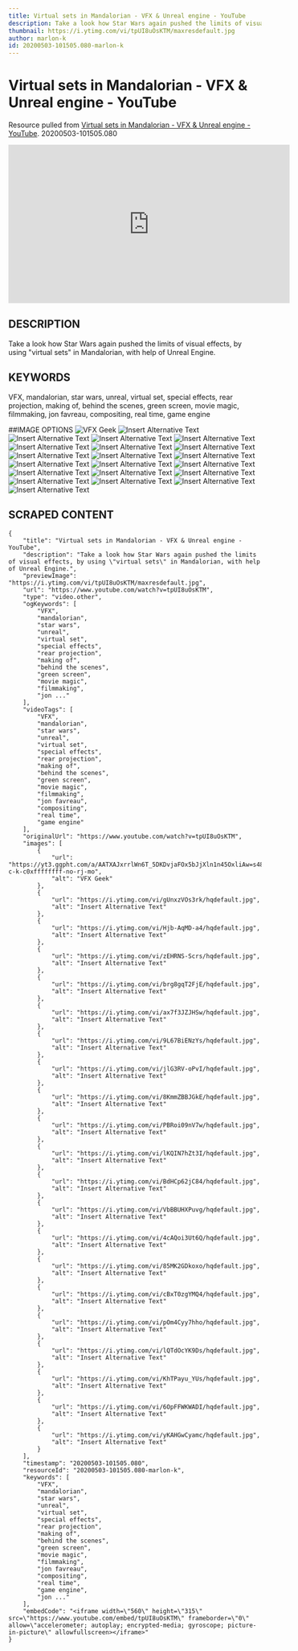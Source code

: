 ```yaml
---
title: Virtual sets in Mandalorian - VFX & Unreal engine - YouTube
description: Take a look how Star Wars again pushed the limits of visual effects, by using "virtual sets" in Mandalorian, with help of Unreal Engine.
thumbnail: https://i.ytimg.com/vi/tpUI8uOsKTM/maxresdefault.jpg
author: marlon-k
id: 20200503-101505.080-marlon-k
---
```

# Virtual sets in Mandalorian - VFX & Unreal engine - YouTube
Resource pulled from [Virtual sets in Mandalorian - VFX & Unreal engine - YouTube](https://www.youtube.com/watch?v=tpUI8uOsKTM).
20200503-101505.080

<iframe width="560" height="315" src="https://www.youtube.com/embed/tpUI8uOsKTM" frameborder="0" allow="accelerometer; autoplay; encrypted-media; gyroscope; picture-in-picture" allowfullscreen></iframe>

## DESCRIPTION
Take a look how Star Wars again pushed the limits of visual effects, by using "virtual sets" in Mandalorian, with help of Unreal Engine.

## KEYWORDS

VFX, mandalorian, star wars, unreal, virtual set, special effects, rear projection, making of, behind the scenes, green screen, movie magic, filmmaking, jon favreau, compositing, real time, game engine


##IMAGE OPTIONS
![VFX Geek](https://yt3.ggpht.com/a/AATXAJxrrlWn6T_5DKDvjaFOx5bJjXln1n45OxliAw=s48-c-k-c0xffffffff-no-rj-mo)
![Insert Alternative Text](https://i.ytimg.com/vi/gUnxzVOs3rk/hqdefault.jpg)
![Insert Alternative Text](https://i.ytimg.com/vi/Hjb-AqMD-a4/hqdefault.jpg)
![Insert Alternative Text](https://i.ytimg.com/vi/zEHRNS-Scrs/hqdefault.jpg)
![Insert Alternative Text](https://i.ytimg.com/vi/brg8gqT2FjE/hqdefault.jpg)
![Insert Alternative Text](https://i.ytimg.com/vi/ax7f3JZJHSw/hqdefault.jpg)
![Insert Alternative Text](https://i.ytimg.com/vi/9L67BiENzYs/hqdefault.jpg)
![Insert Alternative Text](https://i.ytimg.com/vi/jlG3RV-oPvI/hqdefault.jpg)
![Insert Alternative Text](https://i.ytimg.com/vi/8KmmZBBJGkE/hqdefault.jpg)
![Insert Alternative Text](https://i.ytimg.com/vi/PBRoi09nV7w/hqdefault.jpg)
![Insert Alternative Text](https://i.ytimg.com/vi/lKQIN7hZt3I/hqdefault.jpg)
![Insert Alternative Text](https://i.ytimg.com/vi/BdHCp62jC84/hqdefault.jpg)
![Insert Alternative Text](https://i.ytimg.com/vi/VbBBUHXPuvg/hqdefault.jpg)
![Insert Alternative Text](https://i.ytimg.com/vi/4cAQoi3Ut6Q/hqdefault.jpg)
![Insert Alternative Text](https://i.ytimg.com/vi/85MK2GDkoxo/hqdefault.jpg)
![Insert Alternative Text](https://i.ytimg.com/vi/cBxT0zgYMQ4/hqdefault.jpg)
![Insert Alternative Text](https://i.ytimg.com/vi/pOm4Cyy7hho/hqdefault.jpg)
![Insert Alternative Text](https://i.ytimg.com/vi/lQTdOcYK9Ds/hqdefault.jpg)
![Insert Alternative Text](https://i.ytimg.com/vi/KhTPayu_YUs/hqdefault.jpg)
![Insert Alternative Text](https://i.ytimg.com/vi/6OpFFWKWADI/hqdefault.jpg)
![Insert Alternative Text](https://i.ytimg.com/vi/yKAHGwCyamc/hqdefault.jpg)

## SCRAPED CONTENT
```
{
    "title": "Virtual sets in Mandalorian - VFX & Unreal engine - YouTube",
    "description": "Take a look how Star Wars again pushed the limits of visual effects, by using \"virtual sets\" in Mandalorian, with help of Unreal Engine.",
    "previewImage": "https://i.ytimg.com/vi/tpUI8uOsKTM/maxresdefault.jpg",
    "url": "https://www.youtube.com/watch?v=tpUI8uOsKTM",
    "type": "video.other",
    "ogKeywords": [
        "VFX",
        "mandalorian",
        "star wars",
        "unreal",
        "virtual set",
        "special effects",
        "rear projection",
        "making of",
        "behind the scenes",
        "green screen",
        "movie magic",
        "filmmaking",
        "jon ..."
    ],
    "videoTags": [
        "VFX",
        "mandalorian",
        "star wars",
        "unreal",
        "virtual set",
        "special effects",
        "rear projection",
        "making of",
        "behind the scenes",
        "green screen",
        "movie magic",
        "filmmaking",
        "jon favreau",
        "compositing",
        "real time",
        "game engine"
    ],
    "originalUrl": "https://www.youtube.com/watch?v=tpUI8uOsKTM",
    "images": [
        {
            "url": "https://yt3.ggpht.com/a/AATXAJxrrlWn6T_5DKDvjaFOx5bJjXln1n45OxliAw=s48-c-k-c0xffffffff-no-rj-mo",
            "alt": "VFX Geek"
        },
        {
            "url": "https://i.ytimg.com/vi/gUnxzVOs3rk/hqdefault.jpg",
            "alt": "Insert Alternative Text"
        },
        {
            "url": "https://i.ytimg.com/vi/Hjb-AqMD-a4/hqdefault.jpg",
            "alt": "Insert Alternative Text"
        },
        {
            "url": "https://i.ytimg.com/vi/zEHRNS-Scrs/hqdefault.jpg",
            "alt": "Insert Alternative Text"
        },
        {
            "url": "https://i.ytimg.com/vi/brg8gqT2FjE/hqdefault.jpg",
            "alt": "Insert Alternative Text"
        },
        {
            "url": "https://i.ytimg.com/vi/ax7f3JZJHSw/hqdefault.jpg",
            "alt": "Insert Alternative Text"
        },
        {
            "url": "https://i.ytimg.com/vi/9L67BiENzYs/hqdefault.jpg",
            "alt": "Insert Alternative Text"
        },
        {
            "url": "https://i.ytimg.com/vi/jlG3RV-oPvI/hqdefault.jpg",
            "alt": "Insert Alternative Text"
        },
        {
            "url": "https://i.ytimg.com/vi/8KmmZBBJGkE/hqdefault.jpg",
            "alt": "Insert Alternative Text"
        },
        {
            "url": "https://i.ytimg.com/vi/PBRoi09nV7w/hqdefault.jpg",
            "alt": "Insert Alternative Text"
        },
        {
            "url": "https://i.ytimg.com/vi/lKQIN7hZt3I/hqdefault.jpg",
            "alt": "Insert Alternative Text"
        },
        {
            "url": "https://i.ytimg.com/vi/BdHCp62jC84/hqdefault.jpg",
            "alt": "Insert Alternative Text"
        },
        {
            "url": "https://i.ytimg.com/vi/VbBBUHXPuvg/hqdefault.jpg",
            "alt": "Insert Alternative Text"
        },
        {
            "url": "https://i.ytimg.com/vi/4cAQoi3Ut6Q/hqdefault.jpg",
            "alt": "Insert Alternative Text"
        },
        {
            "url": "https://i.ytimg.com/vi/85MK2GDkoxo/hqdefault.jpg",
            "alt": "Insert Alternative Text"
        },
        {
            "url": "https://i.ytimg.com/vi/cBxT0zgYMQ4/hqdefault.jpg",
            "alt": "Insert Alternative Text"
        },
        {
            "url": "https://i.ytimg.com/vi/pOm4Cyy7hho/hqdefault.jpg",
            "alt": "Insert Alternative Text"
        },
        {
            "url": "https://i.ytimg.com/vi/lQTdOcYK9Ds/hqdefault.jpg",
            "alt": "Insert Alternative Text"
        },
        {
            "url": "https://i.ytimg.com/vi/KhTPayu_YUs/hqdefault.jpg",
            "alt": "Insert Alternative Text"
        },
        {
            "url": "https://i.ytimg.com/vi/6OpFFWKWADI/hqdefault.jpg",
            "alt": "Insert Alternative Text"
        },
        {
            "url": "https://i.ytimg.com/vi/yKAHGwCyamc/hqdefault.jpg",
            "alt": "Insert Alternative Text"
        }
    ],
    "timestamp": "20200503-101505.080",
    "resourceId": "20200503-101505.080-marlon-k",
    "keywords": [
        "VFX",
        "mandalorian",
        "star wars",
        "unreal",
        "virtual set",
        "special effects",
        "rear projection",
        "making of",
        "behind the scenes",
        "green screen",
        "movie magic",
        "filmmaking",
        "jon favreau",
        "compositing",
        "real time",
        "game engine",
        "jon ..."
    ],
    "embedCode": "<iframe width=\"560\" height=\"315\" src=\"https://www.youtube.com/embed/tpUI8uOsKTM\" frameborder=\"0\" allow=\"accelerometer; autoplay; encrypted-media; gyroscope; picture-in-picture\" allowfullscreen></iframe>"
}
```
